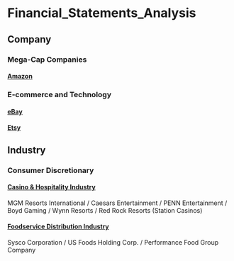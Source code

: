 # Financial_Statements_Analysis
## Company
### Mega-Cap Companies
#### [Amazon](Amazon_Analysis/Amazon_Analysis.pdf)
### E-commerce and Technology
#### [eBay](eBay_Analysis/eBay_Analysis.pdf)
#### [Etsy](Etsy_Analysis/Etsy_Analysis.pdf)
## Industry
### Consumer Discretionary
#### [Casino & Hospitality Industry](Casino_Hospitability_Industry_Analysis/Casino_Hospitality_Industry_Analysis.pdf) 
MGM Resorts International / Caesars Entertainment / PENN Entertainment / Boyd Gaming / Wynn Resorts / Red Rock Resorts (Station Casinos)
#### [Foodservice Distribution Industry](Foodservice_Distribution_Industry_Analysis/Foodservice_Distribution_Industry_Analysis.pdf) 
Sysco Corporation / US Foods Holding Corp. / Performance Food Group Company
